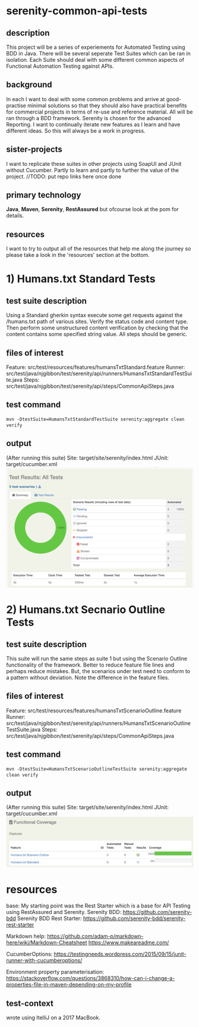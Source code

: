# serenity-common-api-tests
## description
This project will be a series of experiements for Automated Testing using BDD in Java. 
There will be several seperate Test Suites which can be ran in isolation.
Each Suite should deal with some different common aspects of Functional Automation Testing against APIs.

## background
In each I want to deal with some common problems and arrive at good-practise minimal solutions so that they should also have practical benefits for commercial projects in terms of re-use and reference material. 
All will be ran through a BDD framework. Serenity is chosen for the advanced Reporting. 
I want to continually iterate new features as I learn and have different ideas. So this will always be a work in progress.

## sister-projects
I want to replicate these suites in other projects using SoapUI and JUnit without Cucumber. 
Partly to learn and partly to further the value of the project. 
//TODO: put repo links here once done

## primary technology
**Java**, **Maven**, **Serenity**, **RestAssured**
but ofcourse look at the pom for details. 

## resources
I want to try to output all of the resources that help me along the journey so please take a look in the 'resources' section at the bottom. 

# 1) Humans.txt Standard Tests
## test suite description
Using a Standard gherkin syntax execute some get requests against the /humans.txt path of various sites. 
Verify the status code and content type. Then perform some unstructured content verification by checking that the content contains some specified string value. 
All steps should be generic. 

## files of interest
Feature: src/test/resources/features/humansTxtStandard.feature
Runner: src/test/java/njgibbon/test/serenity/api/runners/HumansTxtStandardTestSuite.java
Steps: src/test/java/njgibbon/test/serenity/api/steps/CommonApiSteps.java

## test command
```
mvn -DtestSuite=HumansTxtStandardTestSuite serenity:aggregate clean verify
```

## output
(After running this suite)
Site: target/site/serenity/index.html
JUnit: target/cucumber.xml
![suite 1 pass report](/images/suite1PassReport.png)

# 2) Humans.txt Secnario Outline Tests
## test suite description
This suite will run the same steps as suite 1 but using the Scenario Outline functionality of the framework. 
Better to reduce feature file lines and perhaps reduce mistakes. 
But, the scenarios under test need to conform to a pattern without deviation.
Note the difference in the feature files. 

## files of interest
Feature: src/test/resources/features/humansTxtScenarioOutline.feature
Runner: src/test/java/njgibbon/test/serenity/api/runners/HumansTxtScenarioOutlineTestSuite.java
Steps: src/test/java/njgibbon/test/serenity/api/steps/CommonApiSteps.java

## test command
```
mvn -DtestSuite=HumansTxtScenarioOutlineTestSuite serenity:aggregate clean verify
```

## output
(After running this suite)
Site: target/site/serenity/index.html
JUnit: target/cucumber.xml
![suite 2 pass segment](/images/suite2PassSegment.png)

# resources
base:
My starting point was the Rest Starter which is a base for API Testing using RestAssured and Serenity. 
Serenity BDD: https://github.com/serenity-bdd
Serenity BDD Rest Starter: https://github.com/serenity-bdd/serenity-rest-starter

Markdown help:
https://github.com/adam-p/markdown-here/wiki/Markdown-Cheatsheet
https://www.makeareadme.com/

CucumberOptions: https://testingneeds.wordpress.com/2015/09/15/junit-runner-with-cucumberoptions/

Environment property parameterisation:
https://stackoverflow.com/questions/3868310/how-can-i-change-a-properties-file-in-maven-depending-on-my-profile

## test-context
wrote using ItelliJ on a 2017 MacBook.
